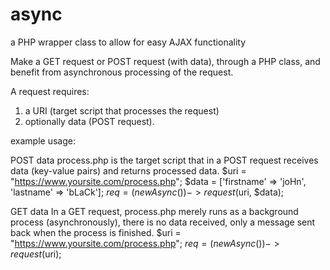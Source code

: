 # async
a PHP wrapper class to allow for easy AJAX functionality

Make a GET request or POST request (with data), through a PHP class,
and benefit from asynchronous processing of the request.

A request requires:
  1. a URI (target script that processes the request)
  2. optionally data (POST request).
 
example usage:

POST data
process.php is the target script that in a POST request receives data (key-value pairs) and returns processed data.
$uri = "https://www.yoursite.com/process.php";
$data = ['firstname' => 'joHn', 'lastname' => 'bLaCk'];
$req = (new Async())->request($uri, $data);
 
GET data
In a GET request, process.php merely runs as a background process (asynchronously), there is no data received, only a message sent back when the process is finished.
$uri = "https://www.yoursite.com/process.php";
$req = (new Async())->request($uri);

